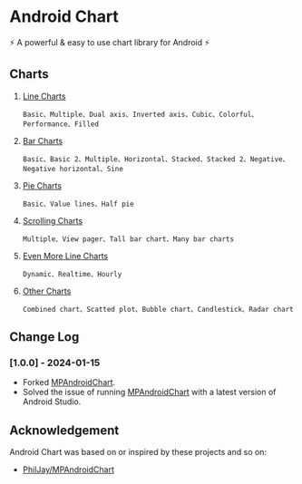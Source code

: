 # Android Chart

:zap: A powerful & easy to use chart library for Android :zap:

## Charts
1. [Line Charts](https://github.com/cnwutianhao/android-chart/tree/main/demo/src/main/java/com/tyhoo/android/chart/demo/ui/linechart)
   ```
   Basic、Multiple、Dual axis、Inverted axis、Cubic、Colorful、Performance、Filled
   ```

2. [Bar Charts](https://github.com/cnwutianhao/android-chart/tree/main/demo/src/main/java/com/tyhoo/android/chart/demo/ui/barchart)
   ```
   Basic、Basic 2、Multiple、Horizontal、Stacked、Stacked 2、Negative、Negative horizontal、Sine
   ```

3. [Pie Charts](https://github.com/cnwutianhao/android-chart/tree/main/demo/src/main/java/com/tyhoo/android/chart/demo/ui/piechart)
   ```
   Basic、Value lines、Half pie
   ```

4. [Scrolling Charts](https://github.com/cnwutianhao/android-chart/tree/main/demo/src/main/java/com/tyhoo/android/chart/demo/ui/scrollingchart)
   ```
   Multiple、View pager、Tall bar chart、Many bar charts
   ```

5. [Even More Line Charts](https://github.com/cnwutianhao/android-chart/tree/main/demo/src/main/java/com/tyhoo/android/chart/demo/ui/evenmorelinechart)
   ```
   Dynamic、Realtime、Hourly
   ```

6. [Other Charts](https://github.com/cnwutianhao/android-chart/tree/main/demo/src/main/java/com/tyhoo/android/chart/demo/ui/otherchart)
   ```
   Combined chart、Scatted plot、Bubble chart、Candlestick、Radar chart
   ```

## Change Log

### [1.0.0] - 2024-01-15

+ Forked [MPAndroidChart](https://github.com/PhilJay/MPAndroidChart).
+ Solved the issue of running [MPAndroidChart](https://github.com/PhilJay/MPAndroidChart) with a latest version of Android Studio.

## Acknowledgement
Android Chart was based on or inspired by these projects and so on:
+ [PhilJay/MPAndroidChart](https://github.com/PhilJay/MPAndroidChart)
